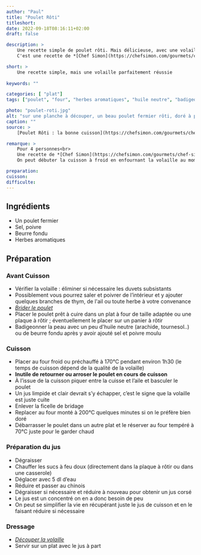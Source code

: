 ```yaml
---
author: "Paul"
title: "Poulet Rôti"
titleshort:
date: 2022-09-18T08:16:11+02:00
draft: false

description: >
    Une recette simple de poulet rôti. Mais délicieuse, avec une volaille à la peau croustillante sans être brûlée.<br>
    C'est une recette de *[Chef Simon](https://chefsimon.com/gourmets/chef-simon/recettes/poulet-roti-la-bonne-cuisson)*, dont les conseils sont toujours précieux.

short: >
    Une recette simple, mais une volaille parfaitement réussie
    
keywords: ""

categories: [ "plat"]
tags: ["poulet", "four", "herbes aromatiques", "huile neutre", "badigeon", "sauce", "déglaçage", "jus"]

photo: "poulet-roti.jpg"
alt: "sur une planche à découper, un beau poulet fermier rôti, doré à point ; sur le devant de la photo, un couteau à découper"
caption: ""
source: >
    [Poulet Rôti : la bonne cuisson](https://chefsimon.com/gourmets/chef-simon/recettes/poulet-roti-la-bonne-cuisson)

remarque: >
    Pour 4 personnes<br>
    Une recette de *[Chef Simon](https://chefsimon.com/gourmets/chef-simon/recettes/poulet-roti-la-bonne-cuisson)*<br>
    On peut débuter la cuisson à froid en enfournant la volaille au moment où on allume le four

preparation: 
cuisson: 
difficulte:
---
```



## Ingrédients
- Un poulet fermier
- Sel, poivre
- Beurre fondu
- Herbes aromatiques
## Préparation
### Avant Cuisson
- Vérifier la volaille : éliminer si nécessaire les duvets subsistants
- Possiblement vous pourrez saler et poivrer de l’intérieur et y ajouter quelques branches de thym, de l'ail ou toute herbe à votre convenance
- *[Brider le poulet](https://chefsimon.com/articles/lexique-brider)*
- Placer le poulet prêt à cuire dans un plat à four de taille adaptée ou une plaque à rôtir ; éventuellement le placer sur un panier à rôtir
- Badigeonner la peau avec un peu d'huile neutre (arachide, tournesol..) ou de beurre fondu après y avoir ajouté sel et poivre moulu

### Cuisson
- Placer au four froid ou préchauffé à 170°C pendant environ 1h30 (le temps de cuisson dépend de la qualité de la volaille)
- **Inutile de retourner ou arroser le poulet en cours de cuisson**
- À l’issue de la cuisson piquer entre la cuisse et l’aile et basculer le poulet
- Un jus limpide et clair devrait s’y échapper, c’est le signe que la volaille est juste cuite
- Enlever la ficelle de bridage
- Replacer au four monté à 200°C quelques minutes si on le préfère bien doré
- Débarrasser le poulet dans un autre plat et le réserver au four tempéré à 70°C juste pour le garder chaud
### Préparation du jus
- Dégraisser
- Chauffer les sucs à feu doux (directement dans la plaque à rôtir ou dans une casserole)
- Déglacer avec 5 dl d’eau
- Réduire et passer au chinois
- Dégraisser si nécessaire et réduire à nouveau pour obtenir un jus corsé
- Le jus est un concentré on en a donc besoin de peu
- On peut se simplifier la vie en récupérant juste le jus de cuisson et en le faisant réduire si nécessaire
### Dressage
- *[Découper la volaille](https://chefsimon.com/gourmets/chef-simon/recettes/decouper-une-volaille-rotie)*
- Servir sur un plat avec le jus à part



